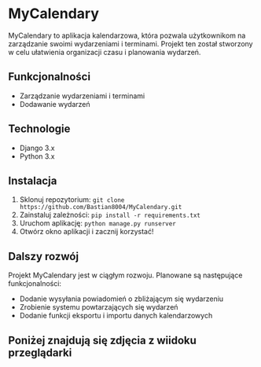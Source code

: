 <h1>MyCalendary</h1>

<p>MyCalendary to aplikacja kalendarzowa, która pozwala użytkownikom na zarządzanie swoimi wydarzeniami i terminami. Projekt ten został stworzony w celu ułatwienia organizacji czasu i planowania wydarzeń.</p>

<h2>Funkcjonalności</h2>
<ul>
    <li>Zarządzanie wydarzeniami i terminami</li>
    <li>Dodawanie wydarzeń</li>
</ul>

<h2>Technologie</h2>
<ul>
    <li>Django 3.x</li>
    <li>Python 3.x</li>
</ul>

<h2>Instalacja</h2>
<ol>
    <li>Sklonuj repozytorium: <code>git clone https://github.com/Bastian8004/MyCalendary.git</code></li>
    <li>Zainstaluj zależności: <code>pip install -r requirements.txt</code></li>
    <li>Uruchom aplikację: <code>python manage.py runserver</code></li>
    <li>Otwórz okno aplikacji i zacznij korzystać!</li>
</ol>

<h2>Dalszy rozwój</h2>
<p>Projekt MyCalendary jest w ciągłym rozwoju. Planowane są następujące funkcjonalności:</p>
<ul>
    <li>Dodanie wysyłania powiadomień o zbliżającym się wydarzeniu</li>
    <li>Zrobienie systemu powtarzających się wydarzeń</li>
    <li>Dodanie funkcji eksportu i importu danych kalendarzowych</li>
</ul>

<h2>Poniżej znajdują się zdjęcia z wiidoku przeglądarki</h2>

